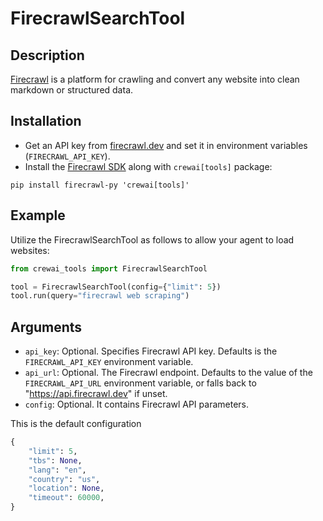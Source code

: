 # FirecrawlSearchTool

## Description

[Firecrawl](https://firecrawl.dev) is a platform for crawling and convert any website into clean markdown or structured data.

## Installation

- Get an API key from [firecrawl.dev](https://firecrawl.dev) and set it in environment variables (`FIRECRAWL_API_KEY`).
- Install the [Firecrawl SDK](https://github.com/mendableai/firecrawl) along with `crewai[tools]` package:

```
pip install firecrawl-py 'crewai[tools]'
```

## Example

Utilize the FirecrawlSearchTool as follows to allow your agent to load websites:

```python
from crewai_tools import FirecrawlSearchTool

tool = FirecrawlSearchTool(config={"limit": 5})
tool.run(query="firecrawl web scraping")
```

## Arguments

- `api_key`: Optional. Specifies Firecrawl API key. Defaults is the `FIRECRAWL_API_KEY` environment variable.
- `api_url`: Optional. The Firecrawl endpoint. Defaults to the value of the `FIRECRAWL_API_URL` environment variable, or falls back to "https://api.firecrawl.dev" if unset.
- `config`: Optional. It contains Firecrawl API parameters.


This is the default configuration

```python
{
    "limit": 5,
    "tbs": None,
    "lang": "en",
    "country": "us",
    "location": None,
    "timeout": 60000,
}
```
